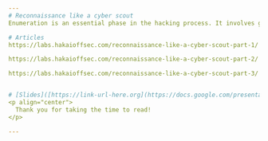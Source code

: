 ```yaml
---
# Reconnaissance like a cyber scout
Enumeration is an essential phase in the hacking process. It involves gathering information about a specific target, such as networks, systems, applications, or devices, to identify potential vulnerabilities that can be exploited. This phase is crucial for understanding the attack surface and discovering weaknesses in the systems.

# Articles
https://labs.hakaioffsec.com/reconnaissance-like-a-cyber-scout-part-1/

https://labs.hakaioffsec.com/reconnaissance-like-a-cyber-scout-part-2/

https://labs.hakaioffsec.com/reconnaissance-like-a-cyber-scout-part-3/


# [Slides]([https://link-url-here.org](https://docs.google.com/presentation/d/e/2PACX-1vSve2TCCQqaDVutO1TWyuQ6Nht4ZVtOADeX2ub5wCczjmf2qk_lwrLKR5AzvJWB0rPRaEam3Xs_2vsS/pub?start=false&loop=false&delayms=3000))
<p align="center">
  Thank you for taking the time to read!
</p>

---
```

